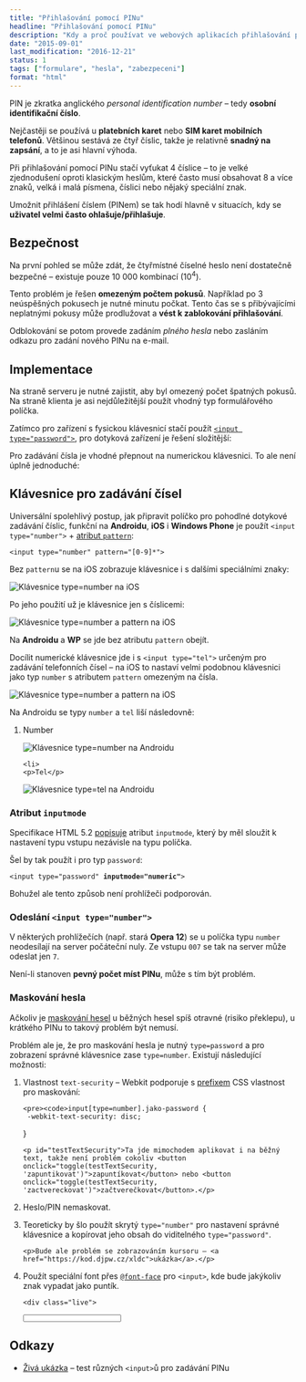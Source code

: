 ```yaml
---
title: "Přihlašování pomocí PINu"
headline: "Přihlašování pomocí PINu"
description: "Kdy a proč používat ve webových aplikacích přihlašování pomocí PIN kódu."
date: "2015-09-01"
last_modification: "2016-12-21"
status: 1
tags: ["formulare", "hesla", "zabezpeceni"]
format: "html"
---
```


<p>PIN je zkratka anglického <i lang="en">personal identification number</i> – tedy <b>osobní identifikační číslo</b>.</p>

<p>Nejčastěji se používá u <b>platebních karet</b> nebo <b>SIM karet mobilních telefonů</b>. Většinou sestává ze čtyř číslic, takže je relativně <b>snadný na zapsání</b>, a to je asi hlavní výhoda.</p>

<p>Při přihlašování pomocí PINu stačí vyťukat 4 číslice – to je velké zjednodušení oproti klasickým heslům, které často musí obsahovat 8 a více znaků, velká i malá písmena, číslici nebo nějaký speciální znak.</p>

<p>Umožnit přihlášení číslem (PINem) se tak hodí hlavně v situacích, kdy se <b>uživatel velmi často ohlašuje/přihlašuje</b>.</p>





<h2 id="bezpecnost">Bezpečnost</h2>

<p>Na první pohled se může zdát, že čtyřmístné číselné heslo není dostatečně bezpečné – existuje pouze 10 000 kombinací (10<sup>4</sup>).</p>

<p>Tento problém je řešen <b>omezeným počtem pokusů</b>. Například po 3 neúspěšných pokusech je nutné minutu počkat. Tento čas se s přibývajícími neplatnými pokusy může prodlužovat a <b>vést k zablokování přihlašování</b>.</p>

<p>Odblokování se potom provede zadáním <i>plného hesla</i> nebo zasláním odkazu pro zadání nového PINu na e-mail.</p>





<h2 id="implementace">Implementace</h2>

<p>Na straně serveru je nutné zajistit, aby byl omezený počet špatných pokusů. Na straně klienta je asi nejdůležitější použít vhodný typ formulářového políčka.</p>

<p>Zatímco pro zařízení s fysickou klávesnicí stačí použít <a href="/input#type-password"><code>&lt;input type="password"></code></a>, pro dotyková zařízení je řešení složitější:</p>

<p>Pro zadávání čísla je vhodné přepnout na numerickou klávesnici. To ale není úplně jednoduché:</p>


<h2 id="number">Klávesnice pro zadávání čísel</h2>

<p>Universální spolehlivý postup, jak připravit políčko pro pohodlné dotykové zadávání číslic, funkční na <b>Androidu</b>, <b>iOS</b> i <b>Windows Phone</b> je použít <code>&lt;input type="number"></code> + <a href="/atribut-pattern">atribut <code>pattern</code></a>:</p>

<pre><code>&lt;input type="number" pattern="[0-9]*"></code></pre>



<p>Bez <code>pattern</code>u se na iOS zobrazuje klávesnice i s dalšími speciálními znaky:</p>

<p><img src="/files/pin/ios-type-number.png" alt="Klávesnice type=number na iOS" class="border"></p>

















<p>Po jeho použití už je klávesnice jen s číslicemi:</p>

<p><img src="/files/pin/ios-type-number-pattern.png" alt="Klávesnice type=number a pattern na iOS" class="border"></p>















<p>Na <b>Androidu</b> a <b>WP</b> se jde bez atributu <code>pattern</code> obejít.</p>


<p>Docílit numerické klávesnice jde i s <code>&lt;input type="tel"></code> určeným pro zadávání telefonních čísel – na iOS to nastaví velmi podobnou klávesnici jako typ <code>number</code> s atributem <code>pattern</code> omezeným na čísla.</p>

<p><img src="/files/pin/ios-type-tel.png" alt="Klávesnice type=number a pattern na iOS" class="border"></p>












<p>Na Androidu se typy <code>number</code> a <code>tel</code> liší následovně:</p>



<ol>
  <li>
    <p>Number</p>
    <p><img src="/files/pin/android-type-number.png" alt="Klávesnice type=number na Androidu" class="border"></p>
  </li>
  
  
  
  
  
  
  
  
  
  
  
  
  
    <li>
    <p>Tel</p>
    
<p><img src="/files/pin/android-type-tel.png" alt="Klávesnice type=tel na Androidu" class="border"></p>
  </li>
</ol>
















<h3 id="inputmode">Atribut <code>inputmode</code></h3>

<p>Specifikace HTML 5.2 <a href="http://w3c.github.io/html/single-page.html#input-modalities-the-inputmode-attribute">popisuje</a> atribut <code>inputmode</code>, který by měl sloužit k nastavení typu vstupu nezávisle na typu políčka.</p>

<p>Šel by tak použít i pro typ <code>password</code>:</p>

<pre><code>&lt;input type="password" <b>inputmode="numeric"</b>></code></pre>








<p>Bohužel ale tento způsob není prohlížeči podporován.</p>



<h3 id="odeslani">Odeslání <code>&lt;input type="number"></code></h3>

<p>V některých prohlížečích (např. stará <b>Opera 12</b>) se u políčka typu <code>number</code> neodesílají na server počáteční nuly. Ze vstupu <code>007</code> se tak na server může odeslat jen <code>7</code>.</p>

<p>Není-li stanoven <b>pevný počet míst PINu</b>, může s tím být problém.</p>





<h3 id="maskovani">Maskování hesla</h3>

<p>Ačkoliv je <a href="/maskovani-hesla">maskování hesel</a> u běžných hesel spíš otravné (risiko překlepu), u krátkého PINu to takový problém být nemusí.</p>

<p>Problém ale je, že pro maskování hesla je nutný <code>type=password</code> a pro zobrazení správné klávesnice zase <code>type=number</code>. Existují následující možnosti:</p>


<ol>
  <li>
    <p>Vlastnost <code>text-security</code> – Webkit podporuje s <a href="/css-prefixy">prefixem</a> CSS vlastnost pro maskování:</p>
    
    <pre><code>input[type=number].jako-password {
     -webkit-text-security: disc;
}</code></pre>
    
    
    
    
    
    <p id="testTextSecurity">Ta jde mimochodem aplikovat i na běžný text, takže není problém cokoliv <button onclick="toggle(testTextSecurity, 'zapuntikovat')">zapuntíkovat</button> nebo <button onclick="toggle(testTextSecurity, 'zactvereckovat')">začtverečkovat</button>.</p>
  </li>
  
  <li>
    <p>Heslo/PIN nemaskovat.</p>
  </li>
  
  <li>
    <p>Teoreticky by šlo použít skrytý <code>type="number"</code> pro nastavení správné klávesnice a kopírovat jeho obsah do viditelného <code>type="password"</code>.</p>
    
    <p>Bude ale problém se zobrazováním kursoru – <a href="https://kod.djpw.cz/xldc">ukázka</a>.</p>
  </li>
  
  <li>
    <p>Použít speciální font přes <a href="/font-face"><code>@font-face</code></a> pro <code>&lt;input></code>, kde bude jakýkoliv znak vypadat jako puntík.</p>
    
    <div class="live">
<style>
@font-face {
  font-family: 'password';
  src: url('/files/pin/password-webfont.woff2') format('woff2'),
       url('/files/pin/password-webfont.woff') format('woff');
  font-weight: normal;
  font-style: normal;
}
.number-password input {
  font-family: 'password';
  height: 1em;
}
</style>
<div class="number-password">
  <input type="number" pattern="[0-9]*">
</div>
    </div>
  </li>
</ol>



<h2 id="odkazy">Odkazy</h2>

<ul>
  <li><a href="https://kod.djpw.cz/wldc">Živá ukázka</a> – test různých <code>&lt;input></code>ů pro zadávání PINu</li>
</ul>

<style>
.zapuntikovat {
  -webkit-text-security: disc;
}
.zactvereckovat {
  -webkit-text-security: square;
}
  
#testTextSecurity button {
  -webkit-text-security: none;
}
</style>